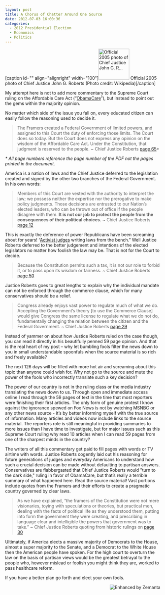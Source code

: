 ```yaml
---
layout: post
title: A Chorus of Chatter Around One Source
date: 2012-07-03 16:00:36
categories:
  - 2012 Presidential Election
  - Economics
  - Politics
---
```


[caption id="" align="alignright" width="100"]<a href="http://commons.wikipedia.org/wiki/File:Official_roberts_CJ.jpg" target="_blank"><img class="zemanta-img-inserted zemanta-img-configured" title="Official 2005 photo of Chief Justice John G. R..." src="http://upload.wikimedia.org/wikipedia/commons/thumb/4/43/Official_roberts_CJ.jpg/300px-Official_roberts_CJ.jpg" alt="Official 2005 photo of Chief Justice John G. R..." width="100" /></a> Official 2005 photo of Chief Justice John G. Roberts (Photo credit: Wikipedia)[/caption]

My attempt here is not to add more commentary to the Supreme Court ruling on the Affordable Care Act (“<a class="zem_slink" title="Patient Protection and Affordable Care Act" href="http://en.wikipedia.org/wiki/Patient_Protection_and_Affordable_Care_Act" rel="wikipedia" target="_blank">ObamaCare</a>”), but instead to point out the gems within the majority opinion.

No matter which side of the issue you fall on, every educated citizen can easily follow the reasoning used to decide it.
<blockquote>The Framers created a Federal Government of limited powers, and assigned to this Court the duty of enforcing those limits. The Court does so today. But the Court does not express any opinion on the wisdom of the Affordable Care Act. Under the Constitution, that judgment is reserved to the people. ~ Chief Justice Roberts <a href="http://www.supremecourt.gov/opinions/11pdf/11-393c3a2.pdf#page=65">page 65</a>*</blockquote>
<em>* All page numbers reference the page number of the PDF not the pages printed in the document.</em>

America is a nation of laws and the Chief Justice deferred to the legislation created and signed by the other two branches of the Federal Government. In his own words:
<blockquote>Members of this Court are vested with the authority to interpret the law; we possess neither the expertise nor the prerogative to make policy judgments. Those decisions are entrusted to our Nation’s elected leaders, who can be thrown out of office if the people disagree with them. <strong>It is not our job to protect the people from the consequences of their political choices.</strong> ~ Chief Justice Roberts <a href="http://www.supremecourt.gov/opinions/11pdf/11-393c3a2.pdf#page=12">page 12</a></blockquote>
This is exactly the deference of power Republicans have been screaming about for years! “<a class="zem_slink" title="Judicial activism" href="http://en.wikipedia.org/wiki/Judicial_activism" rel="wikipedia" target="_blank">Activist judges</a> writing laws from the bench.” Well Justice Roberts deferred to the better judgement and intentions of the elected legislators no matter how foolish the law may be. That is not for the Court to decide.
<blockquote>Because the Constitution permits such a tax, it is not our role to forbid it, or to pass upon its wisdom or fairness. ~ Chief Justice Roberts <a href="http://www.supremecourt.gov/opinions/11pdf/11-393c3a2.pdf#page=50">page 50</a></blockquote>
Justice Roberts goes to great lengths to explain why the individual mandate can not be enforced through the commerce clause, which for many conservatives should be a relief.
<blockquote>Congress already enjoys vast power to regulate much of what we do. Accepting the Government’s theory [to use the Commerce Clause] would give Congress the same license to regulate what we do not do, fundamentally changing the relation between the citizen and the Federal Government. ~ Chief Justice Roberts <a href="http://www.supremecourt.gov/opinions/11pdf/11-393c3a2.pdf#page=29">page 29</a></blockquote>
Instead of yammer on about how Justice Roberts ruled on the case though, you can read it directly in his beautifully penned 59 page opinion. And that is the real heart of my post – why let bumbling fools filter the news down to you in small understandable spoonfuls when the source material is so rich and freely available?

The next 126 days will be filled with more hot air and screaming about this topic than anyone could wish for. Why not go to the source and mute the power of the fools who incorrectly translate such a key decision?

The power of our country is not in the ruling class or the media industry translating the news down to us. Through open and immediate access online I read through the 59 pages of text in the time that most reporters were finishing their first articles. The only form of genuine protest I know against the ignorance spewed on Fox News is not by watching MSNBC or any other news source - it’s by better informing myself with the true source of information. Many articles and videos now include links to the source material. The reporters role is still meaningful in providing summaries to more issues than I have time to investigate, but for major issues such as this Supreme Court ruling why read 10 articles when I can read 59 pages from one of the sharpest minds in the country?

The writers of all this commentary get paid to fill pages with words or TV airtime with words. Justice Roberts cogently laid out his reasoning for future generations of judges and everyday Americans to understand how such a crucial decision can be made without defaulting to partisan answers. Conservatives are flabbergasted that Chief Justice Roberts would "turn to the dark side," ruling in favor of ObamaCare, but that’s really a terrible summary of what happened here. Read the source material! Vast portions include quotes from the Framers and their efforts to create a pragmatic country governed by clear laws.
<blockquote>As we have explained, “the framers of the Constitution were not mere visionaries, toying with speculations or theories, but practical men, dealing with the facts of political life as they understood them, putting into form the government they were creating, and prescribing in language clear and intelligible the powers that government was to take.” ~ Chief Justice Roberts quoting from historic rulings on <a href="http://www.supremecourt.gov/opinions/11pdf/11-393c3a2.pdf#page=30">page 30</a></blockquote>
Ultimately, if America elects a massive majority of Democrats to the House, almost a super majority to the Senate, and a Democrat to the White House then the American people have spoken. For the high court to overturn the law on the basis of partisan views would be the greatest betrayal to the people who, however mislead or foolish you might think they are, worked to pass healthcare reform.

If you have a better plan go forth and elect your own fools.
<div class="zemanta-pixie" style="margin-top: 10px; height: 15px;"><a class="zemanta-pixie-a" title="Enhanced by Zemanta" href="http://www.zemanta.com/?px"><img class="zemanta-pixie-img" style="border: none; float: right;" src="http://img.zemanta.com/zemified_e.png?x-id=428e6642-ce33-4ff1-9818-c0c279ac3d6c" alt="Enhanced by Zemanta" /></a></div>